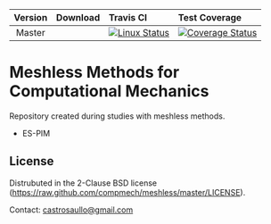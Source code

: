 |  Version	| Download | Travis CI | Test Coverage |
| :-------:	| :--- 	   | :---      | :---          |
|   Master	|          | [![Linux Status](https://img.shields.io/travis/compmech/meshless/master.svg)](https://travis-ci.org/compmech/meshless) | [![Coverage Status](https://coveralls.io/repos/github/compmech/meshless/badge.svg?branch=master)](https://coveralls.io/github/compmech/meshless?branch=master) |


Meshless Methods for Computational Mechanics
========
Repository created during studies with meshless methods.

- ES-PIM

License
-------
Distrubuted in the 2-Clause BSD license (https://raw.github.com/compmech/meshless/master/LICENSE).

Contact: castrosaullo@gmail.com

